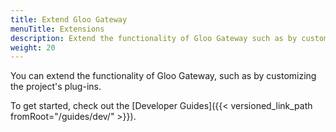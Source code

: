 ```yaml
---
title: Extend Gloo Gateway
menuTitle: Extensions
description: Extend the functionality of Gloo Gateway such as by customizing the project's plug-ins.
weight: 20
---
```


You can extend the functionality of Gloo Gateway, such as by customizing the project's plug-ins.

To get started, check out the [Developer Guides]({{< versioned_link_path fromRoot="/guides/dev/" >}}).